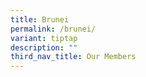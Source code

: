 ```yaml
---
title: Brunei
permalink: /brunei/
variant: tiptap
description: ""
third_nav_title: Our Members
---
```


